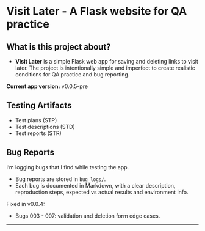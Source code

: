 # Visit Later - A Flask website for QA practice

 ## What is this project about?
- **Visit Later** is a simple Flask web app for saving and deleting links to visit later. The project is intentionally simple and imperfect to create realistic conditions for QA practice and bug reporting.

**Current app version:** v0.0.5-pre

## Testing Artifacts
- Test plans (STP)
- Test descriptions (STD)
- Test reports (STR)

## Bug Reports

I’m logging bugs that I find while testing the app.

- Bug reports are stored in `bug_logs/`.
- Each bug is documented in Markdown, with a clear description, reproduction steps, expected vs actual results and environment info.

Fixed in v0.0.4:
- Bugs 003 - 007: validation and deletion form edge cases.

---
